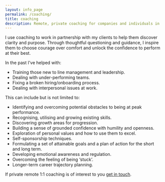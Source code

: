```yaml
---
layout: info_page
permalink: /coaching/
title: coaching
description: Remote, private coaching for companies and individuals in tech from a leader with 15 years of experience.
---
```

I use coaching to work in partnership with my clients to help them discover clarity and purpose. Through thoughtful questioning and guidance, I inspire them to choose courage over comfort and unlock the confidence to perform at their best.

In the past I've helped with:
- Training those new to line management and leadership.
- Dealing with under-performing teams.
- Fixing a broken hiring/onboarding process.
- Dealing with interpersonal issues at work.

This can include but is not limited to:
- Identifying and overcoming potential obstacles to being at peak performance.
- Recognising, utilising and growing existing skills.
- Discovering growth areas for progression.
- Building a sense of grounded confidence with humility and openness.
- Exploration of personal values and how to use them to excel.
- Self-sponsorship techniques.
- Formulating a set of attainable goals and a plan of action for the short and long term.
- Developing emotional awareness and regulation.
- Overcoming the feeling of being ‘stuck’.
- Longer-term career trajectory planning.

If private remote 1:1 coaching is of interest to you <a href="mailto:coaching@outragedpinkracoon.com?subject=Coaching Inquiry from Website">get in touch</a>.
